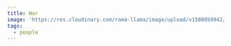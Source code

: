 ```yaml
---
title: War
image: 'https://res.cloudinary.com/rama-llama/image/upload/v1580059942/War_hcviug.jpg'
tags:
  - people
---
```


